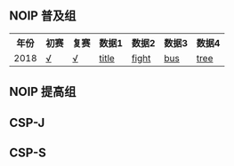 ## NOIP 普及组

<table>
  <tr>
    <th>年份</th>
    <th>初赛</th>
    <th>复赛</th>
    <th>数据1</th>
    <th>数据2</th>
    <th>数据3</th>
    <th>数据4</th>
  </tr>
  <tr>
    <td>2018</td>
    <td><a href='2018/NOIP2018-1.pdf' target='_blank'>√</a></td>
    <td><a href='2018/NOIP2018-2.pdf' target='_blank'>√</a></td>
    <td><a href='1.title.rar' target='_blank'>title</a></td>
    <td><a href='2.fight.rar' target='_blank'>fight</a></td>
    <td><a href='3.bus.rar' target='_blank'>bus</a></td>
    <td><a href='4.tree.rar' target='_blank'>tree</a></td>
  </tr>
</table>


## NOIP 提高组


## CSP-J

## CSP-S

